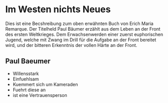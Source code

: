 # Im Westen nichts Neues

Dies ist eine Becshreibung zum oben erwähnten Buch von Erich Maria Remarque. Der Titelheld Paul Bäumer erzählt aus dem Leben an der Front des ersten Weltkrieges. Dem Erwachsenwerden einer zuerst euphorischen Jugend, welche mit Zwang im Drill für die Aufgabe an der Front bereitet wird, und der bitteren Erkenntnis der vollen Härte an der Front.

## Paul Baeumer
* Willensstark
* Einfuehlsam
* Kuemmert sich um Kameraden
* Fuehrt diese an
* ist eine Vertrauensperson
